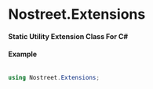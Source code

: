 # Nostreet.Extensions
####  Static Utility Extension Class For C#

#### Example
```C#

using Nostreet.Extensions;

```
